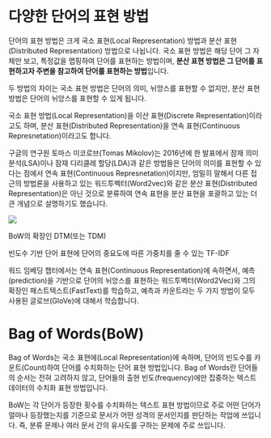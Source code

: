 # 다양한 단어의 표현 방법

단어의 표현 방법은 크게 국소 표현(Local Representation) 방법과 분산 표현(Distributed Representation) 방법으로 나뉩니다. 국소 표현 방법은 해당 단어 그 자체만 보고, 특정값을 맵핑하여 단어를 표현하는 방법이며, **분산 표현 방법은 그 단어를 표현하고자 주변을 참고하여 단어를 표현하는 방법**입니다.

두 방법의 차이는 국소 표현 방법은 단어의 의미, 뉘앙스를 표현할 수 없지만, 분산 표현 방법은 단어의 뉘앙스를 표현할 수 있게 됩니다.

국소 표현 방법(Local Representation)을 이산 표현(Discrete Representation)이라고도 하며, 분산 표현(Distributed Representation)을 연속 표현(Continuous Represnetation)이라고도 합니다.

구글의 연구원 토마스 미코로브(Tomas Mikolov)는 2016년에 한 발표에서 잠재 의미 분석(LSA)이나 잠재 디리클레 할당(LDA)과 같은 방법들은 단어의 의미를 표현할 수 있다는 점에서 연속 표현(Continuous Represnetation)이지만, 엄밀히 말해서 다른 접근의 방법론을 사용하고 있는 워드투벡터(Word2vec)와 같은 분산 표현(Distributed Representation)은 아닌 것으로 분류하여 연속 표현을 분산 표현을 포괄하고 있는 더 큰 개념으로 설명하기도 했습니다.



![](https://wikidocs.net/images/page/31767/wordrepresentation.PNG)



BoW의 확장인 DTM(또는 TDM)

빈도수 기반 단어 표현에 단어의 중요도에 따른 가중치를 줄 수 있는 TF-IDF

워드 임베딩 챕터에서는 연속 표현(Continuous Representation)에 속하면서, 예측(prediction)을 기반으로 단어의 뉘앙스를 표현하는 워드투벡터(Word2Vec)와 그의 확장인 패스트텍스트(FastText)를 학습하고, 예측과 카운트라는 두 가지 방법이 모두 사용된 글로브(GloVe)에 대해서 학습합니다.



# Bag of Words(BoW)

Bag of Words는 국소 표현에(Local Representation)에 속하며, 단어의 빈도수를 카운트(Count)하여 단어를 수치화하는 단어 표현 방법입니다. Bag of Words란 단어들의 순서는 전혀 고려하지 않고, 단어들의 출현 빈도(frequency)에만 집중하는 텍스트 데이터의 수치화 표현 방법입니다.

BoW는 각 단어가 등장한 횟수를 수치화하는 텍스트 표현 방법이므로 주로 어떤 단어가 얼마나 등장했는지를 기준으로 문서가 어떤 성격의 문서인지를 판단하는 작업에 쓰입니다. 즉, 분류 문제나 여러 문서 간의 유사도를 구하는 문제에 주로 쓰입니다.